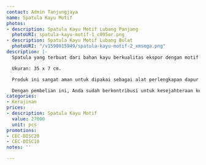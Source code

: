 ```yaml
---
contact: Admin Tanjungjaya
name: Spatula Kayu Motif
photos:
- description: Spatula Kayu Motif Lubang Panjang
  photoURI: spatula-kayu-motif-1_c095or.png
- description: Spatula Kayu Motif Lubang Bulat
  photoURI: "/v1598015949/spatula-kayu-motif-2_xmsmga.png"
description: |-
  Spatula yang terbuat dari bahan kayu berkualitas ekspor dengan motif yang cantik. Produk ini dibuat oleh para pengrajin terampil di destinasi wisata Tanjung Lesung.

  Ukuran: 35 x 7 cm.

  Produk ini sangat aman untuk dipakai sebagai alat perlengkapan dapur karena tidak dilapisi dengan bahan kimia yang berbahaya. Kami menggunakan bahan pelapis permukaan kayu 100% natural biopolish food grade sehingga Anda dapat menggunakannya sebagai alat perlengkapan dapur yang aman.

  Dengan pembelian ini, Anda sudah berkontribusi untuk kesejahteraan kelompok masyarakat di desa kami.
categories:
- Kerajinan
prices:
- description: Spatula Kayu Motif
  value: 27000
  unit: pcs
promotions:
- CEC-DISC20
- CEC-DISC10
notes: ''

---
```


